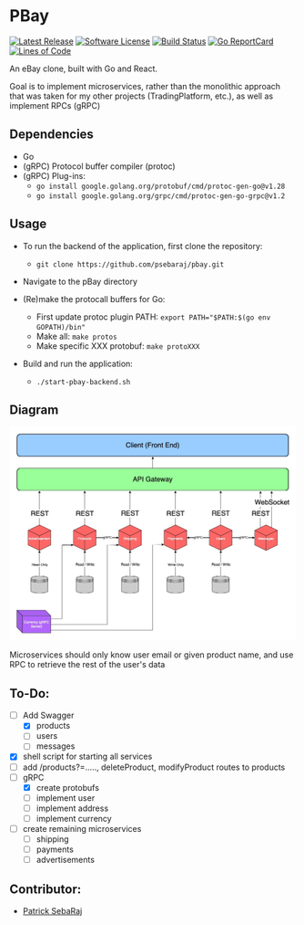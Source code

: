 # PBay 
[![Latest Release](https://img.shields.io/github/v/release/psebaraj/pbay?include_prereleases&style=for-the-badge)](https://github.com/psebaraj/pbay/releases)
[![Software License](https://img.shields.io/badge/license-MIT-brightgreen.svg?style=for-the-badge)](/LICENSE)
[![Build Status](https://img.shields.io/github/workflow/status/psebaraj/pbay/Go?style=for-the-badge)](https://github.com/PSebaRaj/pbay/actions/workflows/go.yml)
[![Go ReportCard](https://goreportcard.com/badge/github.com/psebaraj/pbay?style=for-the-badge)](https://goreportcard.com/report/psebaraj/pbay)
[![Lines of Code](https://img.shields.io/tokei/lines/github/psebaraj/pbay?style=for-the-badge)](https://github.com/psebaraj/pbay/actions)

An eBay clone, built with Go and React.

Goal is to implement microservices, rather than the monolithic approach that was taken for my other projects (TradingPlatform, etc.), as well as implement RPCs (gRPC)

## Dependencies
- Go
- (gRPC) Protocol buffer compiler (protoc)
- (gRPC) Plug-ins:
	- `go install google.golang.org/protobuf/cmd/protoc-gen-go@v1.28`
	- `go install google.golang.org/grpc/cmd/protoc-gen-go-grpc@v1.2`

## Usage
- To run the backend of the application, first clone the repository:
	- `git clone https://github.com/psebaraj/pbay.git`

- Navigate to the pBay directory

- (Re)make the protocall buffers for Go:
	- First update protoc plugin PATH: `export PATH="$PATH:$(go env GOPATH)/bin"`
	- Make all: `make protos`
	- Make specific XXX protobuf: `make protoXXX`

- Build and run the application:
	- `./start-pbay-backend.sh`


## Diagram
![pBay](./PBayDiagram.jpg)

Microservices should only know user email or given product name, and use RPC to retrieve the rest of the user's
	data

## To-Do:
- [ ] Add Swagger
	- [x] products
	- [ ] users
	- [ ] messages
- [x] shell script for starting all services
- [ ] add /products?=....., deleteProduct, modifyProduct routes to products
- [ ] gRPC
	- [x] create protobufs
	- [ ] implement user
	- [ ] implement address
	- [ ] implement currency
- [ ] create remaining microservices
	- [ ] shipping
	- [ ] payments
	- [ ] advertisements

## Contributor:
- [Patrick SebaRaj](https://github.com/PSebaRaj)
